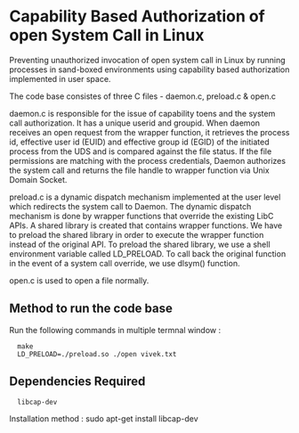 # Capability Based Authorization of open System Call in Linux
Preventing unauthorized invocation of open system call in Linux by running processes in sand-boxed environments using capability based authorization implemented in user space.

The code base consistes of three C files - daemon.c, preload.c & open.c

daemon.c is responsible for the issue of capability toens and the system call authorization. It has a unique userid and groupid. When daemon receives an open request from the wrapper function, it retrieves the process id, effective user id (EUID) and effective group id (EGID) of the initiated process from the UDS and is compared against the file status. If the file permissions are matching with the process credentials, Daemon authorizes the system call and returns the file handle to wrapper function via Unix Domain Socket. 

preload.c is a dynamic dispatch mechanism implemented at the user level which redirects the system call to Daemon. The dynamic dispatch mechanism is done by wrapper functions that override the existing LibC APIs. A shared library is created that contains  wrapper functions. We have to preload the shared library in order to execute the wrapper function instead of the original
API. To preload the shared library, we use a shell environment variable called LD_PRELOAD. To call back the original function in the event of a system call override, we use dlsym() function.

open.c is used to open a file normally.


Method to run the code base
---------------------------

 Run the following commands in multiple termnal window :
 
      make 
      LD_PRELOAD=./preload.so ./open vivek.txt
      
Dependencies Required
---------------------
      libcap-dev
    
Installation method : sudo apt-get install libcap-dev
